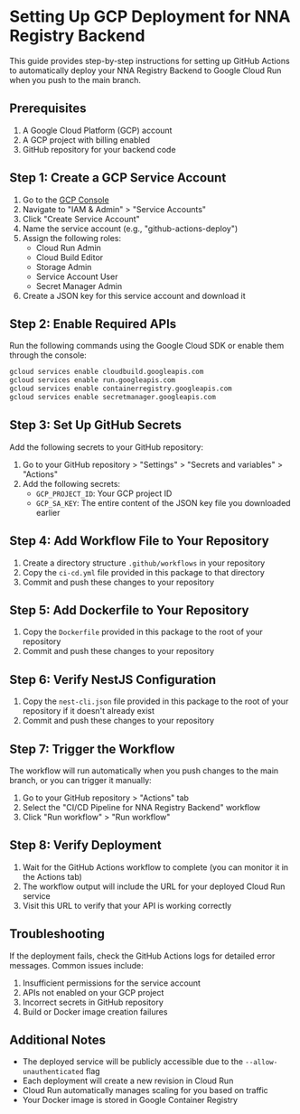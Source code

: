 # Setting Up GCP Deployment for NNA Registry Backend

This guide provides step-by-step instructions for setting up GitHub Actions to automatically deploy your NNA Registry Backend to Google Cloud Run when you push to the main branch.

## Prerequisites

1. A Google Cloud Platform (GCP) account
2. A GCP project with billing enabled
3. GitHub repository for your backend code

## Step 1: Create a GCP Service Account

1. Go to the [GCP Console](https://console.cloud.google.com/)
2. Navigate to "IAM & Admin" > "Service Accounts"
3. Click "Create Service Account"
4. Name the service account (e.g., "github-actions-deploy")
5. Assign the following roles:
   - Cloud Run Admin
   - Cloud Build Editor
   - Storage Admin
   - Service Account User
   - Secret Manager Admin
6. Create a JSON key for this service account and download it

## Step 2: Enable Required APIs

Run the following commands using the Google Cloud SDK or enable them through the console:

```bash
gcloud services enable cloudbuild.googleapis.com
gcloud services enable run.googleapis.com
gcloud services enable containerregistry.googleapis.com
gcloud services enable secretmanager.googleapis.com
```

## Step 3: Set Up GitHub Secrets

Add the following secrets to your GitHub repository:

1. Go to your GitHub repository > "Settings" > "Secrets and variables" > "Actions"
2. Add the following secrets:
   - `GCP_PROJECT_ID`: Your GCP project ID
   - `GCP_SA_KEY`: The entire content of the JSON key file you downloaded earlier

## Step 4: Add Workflow File to Your Repository

1. Create a directory structure `.github/workflows` in your repository
2. Copy the `ci-cd.yml` file provided in this package to that directory
3. Commit and push these changes to your repository

## Step 5: Add Dockerfile to Your Repository

1. Copy the `Dockerfile` provided in this package to the root of your repository
2. Commit and push these changes to your repository

## Step 6: Verify NestJS Configuration

1. Copy the `nest-cli.json` file provided in this package to the root of your repository if it doesn't already exist
2. Commit and push these changes to your repository

## Step 7: Trigger the Workflow

The workflow will run automatically when you push changes to the main branch, or you can trigger it manually:

1. Go to your GitHub repository > "Actions" tab
2. Select the "CI/CD Pipeline for NNA Registry Backend" workflow
3. Click "Run workflow" > "Run workflow"

## Step 8: Verify Deployment

1. Wait for the GitHub Actions workflow to complete (you can monitor it in the Actions tab)
2. The workflow output will include the URL for your deployed Cloud Run service
3. Visit this URL to verify that your API is working correctly

## Troubleshooting

If the deployment fails, check the GitHub Actions logs for detailed error messages. Common issues include:

1. Insufficient permissions for the service account
2. APIs not enabled on your GCP project
3. Incorrect secrets in GitHub repository
4. Build or Docker image creation failures

## Additional Notes

- The deployed service will be publicly accessible due to the `--allow-unauthenticated` flag
- Each deployment will create a new revision in Cloud Run
- Cloud Run automatically manages scaling for you based on traffic
- Your Docker image is stored in Google Container Registry